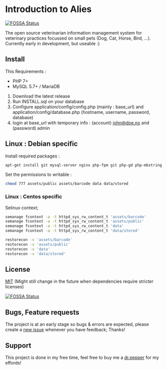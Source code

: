 # Introduction to Alies
[![FOSSA Status](https://app.fossa.com/api/projects/git%2Bgithub.com%2Fsvennd%2Falies.svg?type=shield)](https://app.fossa.com/projects/git%2Bgithub.com%2Fsvennd%2Falies?ref=badge_shield)

The open source veterinarian information management system for veterinary practices focussed on small pets (Dog, Cat, Horse, Bird, ...). Currently early in development, but useable :) 

## Install
This 
Requirements : 
- PHP 7+
- MySQL 5.7+ / MariaDB

1) Download the latest release
2) Run INSTALL.sql on your database 
3) Configure application/config/config.php (mainly : base_url) and application/config/database.php (hostname, username, password, database)
4) login at base_url with temporary info : (account) john@doe.no and (password) admin

## Linux : Debian specific
Install required packages :
```sh
apt-get install git mysql-server nginx php-fpm git php-gd php-mbstring php7.2-xml
```
Set the permissions to writable :
```sh
chmod 777 assets/public assets/barcode data data/stored
```
### Linux : Centos specific
Selinux context;
```sh
semanage fcontext -a -t httpd_sys_rw_content_t 'assets/barcode'
semanage fcontext -a -t httpd_sys_rw_content_t 'assets/public'
semanage fcontext -a -t httpd_sys_rw_content_t 'data'
semanage fcontext -a -t httpd_sys_rw_content_t 'data/stored'

restorecon -v 'assets/barcode'
restorecon -v 'assets/public'
restorecon -v 'data'
restorecon -v 'data/stored'
```
## License
[MIT](https://github.com/svennd/alies/blob/master/license.md)
(Might still change in the future when dependencies require stricter licenses)


[![FOSSA Status](https://app.fossa.com/api/projects/git%2Bgithub.com%2Fsvennd%2Falies.svg?type=large)](https://app.fossa.com/projects/git%2Bgithub.com%2Fsvennd%2Falies?ref=badge_large)

## Bugs, Feature requests
The project is at an early stage so bugs & errors are expected, please create a [new issue](https://github.com/svennd/alies/issues/new) whenever you have feedback; Thanks!

## Support
This project is done in my free time, feel free to buy me a [dr.pepper](https://www.buymeacoffee.com/SvennD) for my effords!